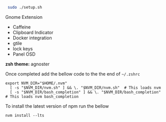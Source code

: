 ```sh
 sudo ./setup.sh
```

Gnome Extension 
- Caffeine 
- Clipboard Indicator
- Docker integration 
- gtile
- lock keys
- Panel OSD

**zsh theme:** agnoster

Once completed add the bellow code to the the end of ``~/.zshrc``
```
export NVM_DIR="$HOME/.nvm"
  [ -s "$NVM_DIR/nvm.sh" ] && \. "$NVM_DIR/nvm.sh"  # This loads nvm
  [ -s "$NVM_DIR/bash_completion" ] && \. "$NVM_DIR/bash_completion"  # This loads nvm bash_completion
```
To install the latest version of npm run the bellow
```
nvm install --lts
```